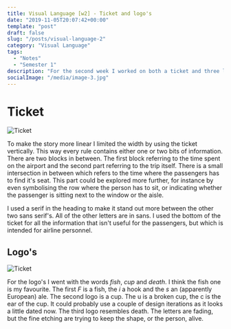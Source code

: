 ```yaml
---
title: Visual Language [w2] - Ticket and logo's
date: "2019-11-05T20:07:42+00:00"
template: "post"
draft: false
slug: "/posts/visual-language-2"
category: "Visual Language"
tags:
  - "Notes"
  - "Semester 1"
description: "For the second week I worked on both a ticket and three logos which are based on different words."
socialImage: "/media/image-3.jpg"
---
```


# Ticket
![Ticket](/media/visual_language/class2/webticket.png)

To make the story more linear I limited the width by using the ticket vertically. This way every rule contains either one or two bits of information. There are two blocks in between. The first block referring to the time spent on the airport and the second part referring to the trip itself. There is a small intersection in between which refers to the time where the passengers has to find it's seat. This part could be explored more further, for instance by even symbolising the row where the person has to sit, or indicating whether the passenger is sitting next to the window or the aisle.

I used a serif in the heading to make it stand out more between the other two sans serif's. All of the other letters are in sans. I used the bottom of the ticket for all the information that isn't useful for the passengers, but which is intended for airline personnel.

## Logo's
![Ticket](/media/visual_language/class2/logo.png)

For the logo's I went with the words *fish*, *cup* and *death*. I think the fish one is my favourite. The first *F* is a fish, the *i* a hook and the *s* an (apparently European) ale. The second logo is a cup. The u is a broken cup, the c is the ear of the cup. It could probably use a couple of design iterations as it looks a little dated now. The third logo resembles death. The letters are fading, but the fine etching are trying to keep the shape, or the person, alive.  